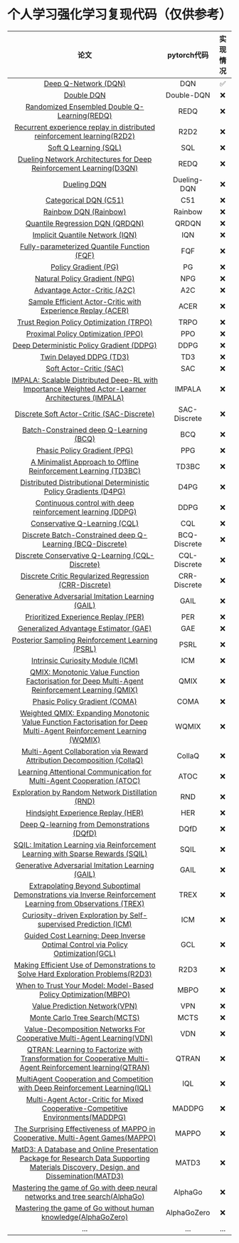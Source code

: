 # 个人学习强化学习复现代码（仅供参考）
|论文|pytorch代码|实现情况|
|:-:|:-:|:-:|
|[Deep Q-Network (DQN)](https://storage.googleapis.com/deepmind-media/dqn/DQNNaturePaper.pdf)|DQN|✅|
|[Double DQN](https://arxiv.org/pdf/1509.06461.pdf)|Double-DQN|❌|
|[Randomized Ensembled Double Q-Learning(REDQ)](https://openreview.net/pdf?id=AY8zfZm0tDd)|REDQ|❌|
|[Recurrent experience replay in distributed reinforcement learning(R2D2)](https://openreview.net/pdf?id=r1lyTjAqYX)|R2D2|❌|
|[Soft Q Learning (SQL)](https://arxiv.org/pdf/1702.08165.pdf)|SQL|❌|
|[Dueling Network Architectures for Deep Reinforcement Learning(D3QN)](http://arxiv.org/pdf/1511.06581)|REDQ|❌|
|[Dueling DQN](https://arxiv.org/pdf/1511.06581.pdf)|Dueling-DQN|❌|
|[Categorical DQN (C51)](https://arxiv.org/pdf/1707.06887.pdf)|C51|❌|
|[Rainbow DQN (Rainbow)](https://arxiv.org/pdf/1710.02298.pdf)|Rainbow|❌|
|[Quantile Regression DQN (QRDQN)](https://arxiv.org/pdf/1710.10044.pdf)|QRDQN|❌|
|[Implicit Quantile Network (IQN)](https://arxiv.org/pdf/1806.06923.pdf)|IQN|❌|
|[Fully-parameterized Quantile Function (FQF)](https://arxiv.org/pdf/1911.02140.pdf)|FQF|❌|
|[Policy Gradient (PG)](https://homes.cs.washington.edu/~todorov/courses/amath579/reading/PolicyGradient.pdf)|PG|❌|
|[Natural Policy Gradient (NPG)](https://proceedings.neurips.cc/paper/2001/file/4b86abe48d358ecf194c56c69108433e-Paper.pdf)|NPG|❌|
|[Advantage Actor-Critic (A2C)](https://openai.com/blog/baselines-acktr-a2c/)|A2C|❌|
|[Sample Efficient Actor-Critic with Experience Replay (ACER)](https://arxiv.org/abs/1611.01224)|ACER|❌|
|[Trust Region Policy Optimization (TRPO)](https://arxiv.org/pdf/1502.05477.pdf)|TRPO|❌|
|[Proximal Policy Optimization (PPO)](https://arxiv.org/pdf/1707.06347.pdf)|PPO|❌|
|[Deep Deterministic Policy Gradient (DDPG)](https://arxiv.org/pdf/1509.02971.pdf)|DDPG|❌|
|[Twin Delayed DDPG (TD3)](https://arxiv.org/pdf/1802.09477.pdf)|TD3|❌|
|[Soft Actor-Critic (SAC)](https://arxiv.org/pdf/1812.05905.pdf)|SAC|❌|
|[IMPALA: Scalable Distributed Deep-RL with Importance Weighted Actor-Learner Architectures (IMPALA)](https://arxiv.org/abs/1802.01561)|IMPALA|❌|
|[Discrete Soft Actor-Critic (SAC-Discrete)](https://arxiv.org/pdf/1910.07207.pdf)|SAC-Discrete|❌|
|[Batch-Constrained deep Q-Learning (BCQ)](https://arxiv.org/pdf/1812.02900.pdf)|BCQ|❌|
|[Phasic Policy Gradient (PPG)](https://arxiv.org/abs/2009.04416)|PPG|❌|
|[A Minimalist Approach to Offline Reinforcement Learning (TD3BC)](https://arxiv.org/abs/2106.06860)|TD3BC|❌|
|[Distributed Distributional Deterministic Policy Gradients (D4PG)](https://arxiv.org/abs/1804.08617v1)|D4PG|❌|
|[Continuous control with deep reinforcement learning (DDPG)](https://arxiv.org/abs/1509.02971)|DDPG|❌|
|[Conservative Q-Learning (CQL)](https://arxiv.org/pdf/2006.04779.pdf)|CQL|❌|
|[Discrete Batch-Constrained deep Q-Learning (BCQ-Discrete)](https://arxiv.org/pdf/1910.01708.pdf)|BCQ-Discrete|❌|
|[Discrete Conservative Q-Learning (CQL-Discrete)](https://arxiv.org/pdf/2006.04779.pdf)|CQL-Discrete|❌|
|[Discrete Critic Regularized Regression (CRR-Discrete)](https://arxiv.org/pdf/2006.15134.pdf)|CRR-Discrete|❌|
|[Generative Adversarial Imitation Learning (GAIL)](https://arxiv.org/pdf/1606.03476.pdf)|GAIL|❌|
|[Prioritized Experience Replay (PER)](https://arxiv.org/pdf/1511.05952.pdf)|PER|❌|
|[Generalized Advantage Estimator (GAE)](https://arxiv.org/pdf/1506.02438.pdf)|GAE|❌|
|[Posterior Sampling Reinforcement Learning (PSRL)](https://www.ece.uvic.ca/~bctill/papers/learning/Strens_2000.pdf)|PSRL|❌|
|[Intrinsic Curiosity Module (ICM)](https://arxiv.org/pdf/1705.05363.pdf)|ICM|❌|
|[QMIX: Monotonic Value Function Factorisation for Deep Multi-Agent Reinforcement Learning (QMIX)](https://arxiv.org/abs/1803.11485)|QMIX|❌|
|[Phasic Policy Gradient (COMA)](https://proceedings.neurips.cc/paper/2016/file/c7635bfd99248a2cdef8249ef7bfbef4-Paper.pdf)|COMA|❌|
|[Weighted QMIX: Expanding Monotonic Value Function Factorisation for Deep Multi-Agent Reinforcement Learning (WQMIX)](https://arxiv.org/abs/2006.10800)|WQMIX|❌|
|[Multi-Agent Collaboration via Reward Attribution Decomposition (CollaQ)](https://arxiv.org/abs/2010.08531)|CollaQ|❌|
|[Learning Attentional Communication for Multi-Agent Cooperation (ATOC)](https://arxiv.org/abs/1805.07733)|ATOC|❌|
|[Exploration by Random Network Distillation (RND)](https://arxiv.org/abs/1810.12894v1)|RND|❌|
|[Hindsight Experience Replay (HER)](https://arxiv.org/abs/1707.01495)|HER|❌|
|[Deep Q-learning from Demonstrations (DQfD)](https://arxiv.org/abs/1704.03732)|DQfD|❌|
|[SQIL: Imitation Learning via Reinforcement Learning with Sparse Rewards (SQIL)](https://arxiv.org/abs/1905.11108)|SQIL|❌|
|[Generative Adversarial Imitation Learning (GAIL)](https://arxiv.org/abs/1606.03476)|GAIL|❌|
|[Extrapolating Beyond Suboptimal Demonstrations via Inverse Reinforcement Learning from Observations (TREX)](https://arxiv.org/abs/1904.06387)|TREX|❌|
|[Curiosity-driven Exploration by Self-supervised Prediction (ICM)](http://proceedings.mlr.press/v70/pathak17a/pathak17a.pdf)|ICM|❌|
|[Guided Cost Learning: Deep Inverse Optimal Control via Policy Optimization(GCL)](https://arxiv.org/abs/1603.00448)|GCL|❌|
|[Making Efficient Use of Demonstrations to Solve Hard Exploration Problems(R2D3)](https://arxiv.org/abs/1909.01387)|R2D3|❌|
|[When to Trust Your Model: Model-Based Policy Optimization(MBPO)](https://arxiv.org/abs/1906.08253)|MBPO|❌|
|[Value Prediction Network(VPN)](https://arxiv.org/abs/1707.03497)|VPN|❌|
|[Monte Carlo Tree Search(MCTS)](https://digitalcommons.morris.umn.edu/cgi/viewcontent.cgi?referer=&httpsredir=1&article=1028&context=horizons)|MCTS|❌|
|[Value-Decomposition Networks For Cooperative Multi-Agent Learning(VDN)](https://arxiv.org/abs/1707.03497)|VDN|❌|
|[QTRAN: Learning to Factorize with Transformation for Cooperative Multi-Agent Reinforcement learning(QTRAN)]()|QTRAN|❌|
|[MultiAgent Cooperation and Competition with Deep Reinforcement Learning(IQL)](https://arxiv.org/abs/1707.03497)|IQL|❌|
|[Multi-Agent Actor-Critic for Mixed Cooperative-Competitive Environments(MADDPG)](https://openai.com/blog/learning-to-cooperate-compete-and-communicate/)|MADDPG|❌|
|[The Surprising Effectiveness of MAPPO in Cooperative, Multi-Agent Games(MAPPO)](https://arxiv.org/abs/2103.01955)|MAPPO|❌|
|[MatD3: A Database and Online Presentation Package for Research Data Supporting Materials Discovery, Design, and Dissemination(MATD3)](https://arxiv.org/abs/2001.02135)|MATD3|❌|
|[Mastering the game of Go with deep neural networks and tree search(AlphaGo)](https://www.nature.com/articles/nature16961)|AlphaGo|❌|
|[Mastering the game of Go without human knowledge(AlphaGoZero)](https://www.nature.com/articles/nature24270.)|AlphaGoZero|❌|
|...|...|...|
